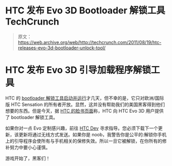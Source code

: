 # HTC 发布 Evo 3D Bootloader 解锁工具 TechCrunch

> 原文：<https://web.archive.org/web/http://techcrunch.com/2011/08/19/htc-releases-evo-3d-bootloader-unlock-tool/>

# HTC 发布 Evo 3D 引导加载程序解锁工具

HTC 的 [bootloader 解锁工具启动并运行](https://web.archive.org/web/20230204221227/https://techcrunch.com/2011/08/15/htc-finally-offers-bootloader-unlock-u-s-users-must-wait/)才几天，但不幸的是，它只对欧洲/国际版 HTC Sensation 的所有者开放。显然，这并没有帮助我们的美国黑客得到他们想要的东西。但是今天，据 [HTC 的脸书页面](https://web.archive.org/web/20230204221227/https://www.facebook.com/note.php?note_id=10150305151453084)称，HTC 向 HTC Evo 3D 用户提供了 bootloader 解锁工具。

如果你对一点 Evo 定制感兴趣，前往 [HTC Dev](https://web.archive.org/web/20230204221227/http://htcdev.com/) 寻求指导。您必须下载下一个更新，该更新将通过无线方式发送。如果你是 noob，我警告你是公平的:解锁你手机上的引导程序会使所有与手机相关的保修失效。所以一旦它被解锁，在你所有的修补努力中要小心谨慎。

游戏开始了，黑客们！
